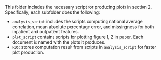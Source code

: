 This folder includes the necessary script for producing plots in section 2. Specifically, each 
subfolder does the following:
- `analysis_script` includes the scripts computing national average correlation, mean absolute 
percentage error, and missingness for both inpatient and outpatient features.
- `plot_script` contains scripts for plotting figure 1, 2 in paper. Each document is named with the plots it produces.
- `RDS`: stores computation result from scripts in `analysis_script` for faster plot production. 